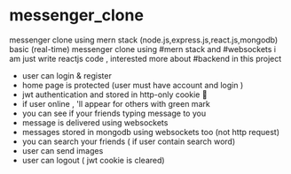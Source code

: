 # messenger_clone
messenger clone using mern stack (node.js,express.js,react.js,mongodb)
basic (real-time) messenger clone using #mern stack and #websockets
i am just write reactjs code
, interested more about #backend
in this project
- user can login & register
- home page is protected (user must have account and login )
- jwt authentication and stored in http-only cookie 🍪
- if user online , 'll appear for others with green mark
- you can see if your friends typing message to you
- message is delivered using websockets
- messages stored in mongodb using websockets too (not http request)
- you can search your friends ( if user contain search word)
- user can send images
- user can logout ( jwt cookie is cleared)
